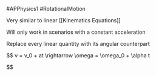 #APPhysics1 #RotationalMotion 

Very similar to linear [[Kinematics Equations]]

Will only work in scenarios with a constant acceleration

Replace every linear quantity with its angular counterpart

 $$
 v = v_0 + at \rightarrow \omega = \omega_0 + \alpha t
 
 
 
 $$
